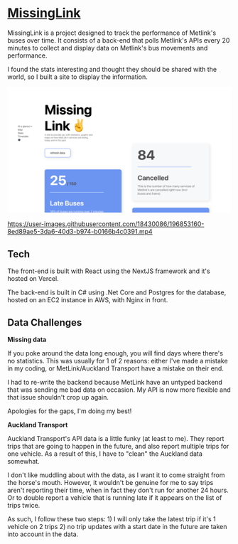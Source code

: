 # [MissingLink](https://missinglink.link)

MissingLink is a project designed to track the performance of Metlink's buses over time. It consists of a back-end that polls Metlink's APIs every 20 minutes to collect and display data on Metlink's bus movements and performance.

I found the stats interesting and thought they should be shared with the world, so I built a site to display the information.

<p align="center">
  <img src="public/preview.png">
</p>

https://user-images.githubusercontent.com/18430086/196853160-8ed89ae5-3da6-40d3-b974-b0166b4c0391.mp4

## Tech

The front-end is built with React using the NextJS framework and it's hosted on Vercel.

The back-end is built in C# using .Net Core and Postgres for the database, hosted on an EC2 instance in AWS, with Nginx in front.

## Data Challenges

**Missing data**

If you poke around the data long enough, you will find days where there's no statistics. This was usually for 1 of 2 reasons: either I've made a mistake in my coding, or MetLink/Auckland Transport have a mistake on their end.

I had to re-write the backend because MetLink have an untyped backend that was sending me bad data on occasion. My API is now more flexible and that issue shouldn't crop up again.

Apologies for the gaps, I'm doing my best!

**Auckland Transport**

Auckland Transport's API data is a little funky (at least to me). They report trips that are going to happen in the future, and also report multiple trips for one vehicle. As a result of this, I have to "clean" the Auckland data somewhat. 

I don't like muddling about with the data, as I want it to come straight from the horse's mouth. However, it wouldn't be genuine for me to say trips aren't reporting their time, when in fact they don't run for another 24 hours. Or to double report a vehicle that is running late if it appears on the list of trips twice.

As such, I follow these two steps: 1) I will only take the latest trip if it's 1 vehicle on 2 trips 2) no trip updates with a start date in the future are taken into account in the data.
